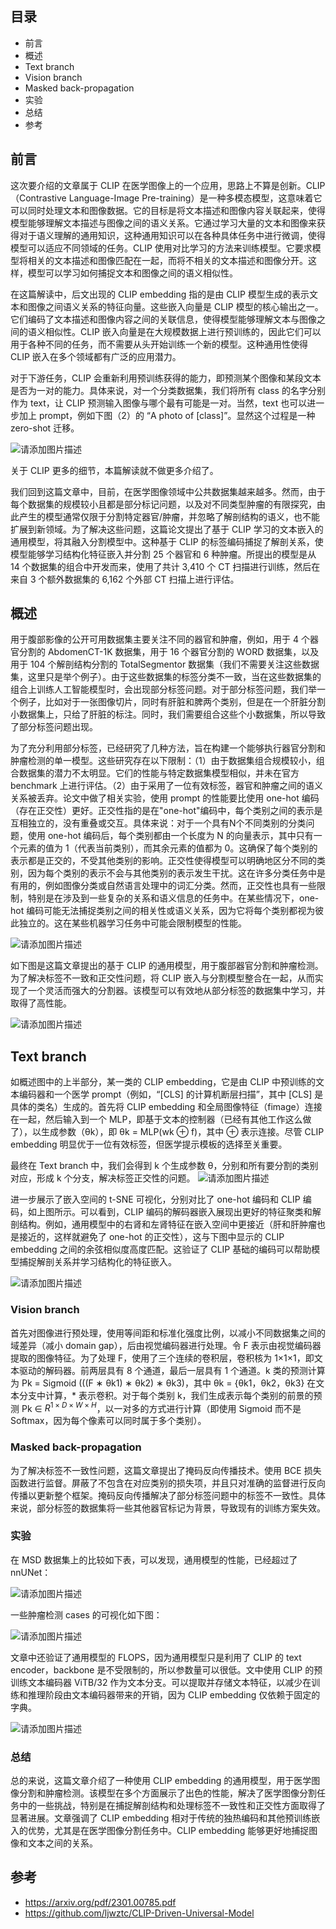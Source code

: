 
## 目录

- 前言
- 概述
- Text branch
- Vision branch
- Masked back-propagation
- 实验
- 总结
- 参考

## 前言

这次要介绍的文章属于 CLIP 在医学图像上的一个应用，思路上不算是创新。CLIP（Contrastive Language-Image Pre-training）是一种多模态模型，这意味着它可以同时处理文本和图像数据。它的目标是将文本描述和图像内容关联起来，使得模型能够理解文本描述与图像之间的语义关系。它通过学习大量的文本和图像来获得对于语义理解的通用知识，这种通用知识可以在各种具体任务中进行微调，使得模型可以适应不同领域的任务。CLIP 使用对比学习的方法来训练模型。它要求模型将相关的文本描述和图像匹配在一起，而将不相关的文本描述和图像分开。这样，模型可以学习如何捕捉文本和图像之间的语义相似性。

在这篇解读中，后文出现的 CLIP embedding 指的是由 CLIP 模型生成的表示文本和图像之间语义关系的特征向量。这些嵌入向量是 CLIP 模型的核心输出之一。它们编码了文本描述和图像内容之间的关联信息，使得模型能够理解文本与图像之间的语义相似性。CLIP 嵌入向量是在大规模数据上进行预训练的，因此它们可以用于各种不同的任务，而不需要从头开始训练一个新的模型。这种通用性使得 CLIP 嵌入在多个领域都有广泛的应用潜力。

对于下游任务，CLIP 会重新利用预训练获得的能力，即预测某个图像和某段文本是否为一对的能力。具体来说，对一个分类数据集，我们将所有 class 的名字分别作为 text，让 CLIP 预测输入图像与哪个最有可能是一对。当然，text 也可以进一步加上 prompt，例如下图（2）的 “A photo of [class]”。显然这个过程是一种 zero-shot 迁移。

![请添加图片描述](https://img-blog.csdnimg.cn/5fd72ae382484e3abfb7eb476791c133.png)


关于 CLIP 更多的细节，本篇解读就不做更多介绍了。

我们回到这篇文章中，目前，在医学图像领域中公共数据集越来越多。然而，由于每个数据集的规模较小且都是部分标记问题，以及对不同类型肿瘤的有限探究，由此产生的模型通常仅限于分割特定器官/肿瘤，并忽略了解剖结构的语义，也不能扩展到新领域。为了解决这些问题，这篇论文提出了基于 CLIP 学习的文本嵌入的通用模型，将其融入分割模型中。这种基于 CLIP 的标签编码捕捉了解剖关系，使模型能够学习结构化特征嵌入并分割 25 个器官和 6 种肿瘤。所提出的模型是从 14 个数据集的组合中开发而来，使用了共计 3,410 个 CT 扫描进行训练，然后在来自 3 个额外数据集的 6,162 个外部 CT 扫描上进行评估。

## 概述

用于腹部影像的公开可用数据集主要关注不同的器官和肿瘤，例如，用于 4 个器官分割的 AbdomenCT-1K 数据集，用于 16 个器官分割的 WORD 数据集，以及用于 104 个解剖结构分割的 TotalSegmentor 数据集（我们不需要关注这些数据集，这里只是举个例子）。由于这些数据集的标签分类不一致，当在这些数据集的组合上训练人工智能模型时，会出现部分标签问题。对于部分标签问题，我们举一个例子，比如对于一张图像切片，同时有肝脏和脾两个类别，但是在一个肝脏分割小数据集上，只给了肝脏的标注。同时，我们需要组合这些个小数据集，所以导致了部分标签问题出现。

为了充分利用部分标签，已经研究了几种方法，旨在构建一个能够执行器官分割和肿瘤检测的单一模型。这些研究存在以下限制：（1）由于数据集组合规模较小，组合数据集的潜力不太明显。它们的性能与特定数据集模型相似，并未在官方 benchmark 上进行评估。（2）由于采用了一位有效标签，器官和肿瘤之间的语义关系被丢弃。论文中做了相关实验，使用 prompt 的性能要比使用 one-hot 编码（存在正交性）更好。正交性指的是在"one-hot"编码中，每个类别之间的表示是互相独立的，没有重叠或交互。具体来说：对于一个具有N个不同类别的分类问题，使用 one-hot 编码后，每个类别都由一个长度为 N 的向量表示，其中只有一个元素的值为 1（代表当前类别），而其余元素的值都为 0。这确保了每个类别的表示都是正交的，不受其他类别的影响。正交性使得模型可以明确地区分不同的类别，因为每个类别的表示不会与其他类别的表示发生干扰。这在许多分类任务中是有用的，例如图像分类或自然语言处理中的词汇分类。然而，正交性也具有一些限制，特别是在涉及到一些复杂的关系和语义信息的任务中。在某些情况下，one-hot 编码可能无法捕捉类别之间的相关性或语义关系，因为它将每个类别都视为彼此独立的。这在某些机器学习任务中可能会限制模型的性能。

![请添加图片描述](https://img-blog.csdnimg.cn/f6d450a279f54a539d929ec167322c2e.png)




如下图是这篇文章提出的基于 CLIP 的通用模型，用于腹部器官分割和肿瘤检测。为了解决标签不一致和正交性问题，将 CLIP 嵌入与分割模型整合在一起，从而实现了一个灵活而强大的分割器。该模型可以有效地从部分标签的数据集中学习，并取得了高性能。

![请添加图片描述](https://img-blog.csdnimg.cn/dd67fa2fdbaa40388da9b6b08a260217.png)


## Text branch

如概述图中的上半部分，某一类的 CLIP embedding，它是由 CLIP 中预训练的文本编码器和一个医学 prompt（例如，“[CLS] 的计算机断层扫描”，其中 [CLS] 是具体的类名）生成的。首先将 CLIP embedding 和全局图像特征（fimage）连接在一起，然后输入到一个 MLP，即基于文本的控制器（已经有其他工作这么做了），以生成参数（θk），即 θk = MLP(wk ⊕ f)，其中 ⊕ 表示连接。尽管 CLIP embedding 明显优于一位有效标签，但医学提示模板的选择至关重要。

最终在 Text branch 中，我们会得到 k 个生成参数 θ，分别和所有要分割的类别对应，形成 k 个分支，解决标签正交性的问题。
![请添加图片描述](https://img-blog.csdnimg.cn/49dc997b70474ad4bf26a8d5c4299d2f.png)


进一步展示了嵌入空间的 t-SNE 可视化，分别对比了 one-hot 编码和 CLIP 编码，如上图所示。可以看到，CLIP 编码的解码器嵌入展现出更好的特征聚类和解剖结构。例如，通用模型中的右肾和左肾特征在嵌入空间中更接近（肝和肝肿瘤也是接近的，这样就避免了 one-hot 的正交性），这与下图中显示的 CLIP embedding 之间的余弦相似度高度匹配。这验证了 CLIP 基础的编码可以帮助模型捕捉解剖关系并学习结构化的特征嵌入。

![请添加图片描述](https://img-blog.csdnimg.cn/f7c85c60f4914a1d9eb199beaf57abca.png)


### Vision branch

首先对图像进行预处理，使用等间距和标准化强度比例，以减小不同数据集之间的域差异（减小 domain gap），后由视觉编码器进行处理。令 F 表示由视觉编码器提取的图像特征。为了处理 F，使用了三个连续的卷积层，卷积核为 1×1×1，即文本驱动的解码器。前两层具有 8 个通道，最后一层具有 1 个通道。k 类的预测计算为 Pk = Sigmoid (((F ∗ θk1) ∗ θk2) ∗ θk3)，其中 θk = {θk1，θk2，θk3} 在文本分支中计算，* 表示卷积。对于每个类别 k，我们生成表示每个类别的前景的预测 Pk ∈ $R^{1×D×W×H}$，以一对多的方式进行计算（即使用 Sigmoid 而不是 Softmax，因为每个像素可以同时属于多个类别）。

### Masked back-propagation

为了解决标签不一致性问题，这篇文章提出了掩码反向传播技术。使用 BCE 损失函数进行监督。屏蔽了不包含在对应类别的损失项，并且只对准确的监督进行反向传播以更新整个框架。掩码反向传播解决了部分标签问题中的标签不一致性。具体来说，部分标签的数据集将一些其他器官标记为背景，导致现有的训练方案失效。

### 实验

在 MSD 数据集上的比较如下表，可以发现，通用模型的性能，已经超过了 nnUNet：

![请添加图片描述](https://img-blog.csdnimg.cn/2bfc4663a99243fdb2648be250aff3a6.png)


一些肿瘤检测 cases 的可视化如下图：

![请添加图片描述](https://img-blog.csdnimg.cn/4d3040e48aa247c69013c3cd005c8194.png)


文章中还验证了通用模型的 FLOPS，因为通用模型只是利用了 CLIP 的 text encoder，backbone 是不受限制的，所以参数量可以很低。文中使用 CLIP 的预训练文本编码器 ViTB/32 作为文本分支。可以提取并存储文本特征，以减少在训练和推理阶段由文本编码器带来的开销，因为 CLIP embedding 仅依赖于固定的字典。

![请添加图片描述](https://img-blog.csdnimg.cn/dfbf9e9ddd044bada4b126e5f44f8413.png)


### 总结

总的来说，这篇文章介绍了一种使用 CLIP embedding 的通用模型，用于医学图像分割和肿瘤检测。该模型在多个方面展示了出色的性能，解决了医学图像分割任务中的一些挑战，特别是在捕捉解剖结构和处理标签不一致性和正交性方面取得了显著进展。文章强调了 CLIP embedding 相对于传统的独热编码和其他预训练嵌入的优势，尤其是在医学图像分割任务中。CLIP embedding 能够更好地捕捉图像和文本之间的关系。

## 参考

- https://arxiv.org/pdf/2301.00785.pdf
- https://github.com/ljwztc/CLIP-Driven-Universal-Model
